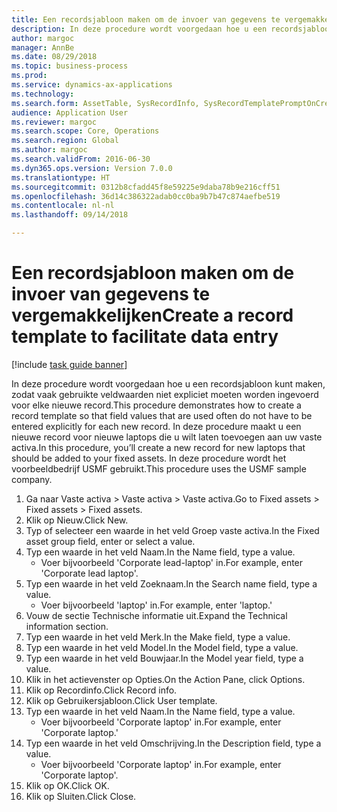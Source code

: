 ```yaml
--- 
title: Een recordsjabloon maken om de invoer van gegevens te vergemakkelijken
description: In deze procedure wordt voorgedaan hoe u een recordsjabloon kunt maken, zodat vaak gebruikte veldwaarden niet expliciet moeten worden ingevoerd voor elke nieuwe record.
author: margoc
manager: AnnBe
ms.date: 08/29/2018
ms.topic: business-process
ms.prod: 
ms.service: dynamics-ax-applications
ms.technology: 
ms.search.form: AssetTable, SysRecordInfo, SysRecordTemplatePromptOnCreate
audience: Application User
ms.reviewer: margoc
ms.search.scope: Core, Operations
ms.search.region: Global
ms.author: margoc
ms.search.validFrom: 2016-06-30
ms.dyn365.ops.version: Version 7.0.0
ms.translationtype: HT
ms.sourcegitcommit: 0312b8cfadd45f8e59225e9daba78b9e216cff51
ms.openlocfilehash: 36d14c386322adab0cc0ba9b7b47c874aefbe519
ms.contentlocale: nl-nl
ms.lasthandoff: 09/14/2018

---
```

# <a name="create-a-record-template-to-facilitate-data-entry"></a><span data-ttu-id="25e23-103">Een recordsjabloon maken om de invoer van gegevens te vergemakkelijken</span><span class="sxs-lookup"><span data-stu-id="25e23-103">Create a record template to facilitate data entry</span></span>

[!include [task guide banner](../../includes/task-guide-banner.md)]

<span data-ttu-id="25e23-104">In deze procedure wordt voorgedaan hoe u een recordsjabloon kunt maken, zodat vaak gebruikte veldwaarden niet expliciet moeten worden ingevoerd voor elke nieuwe record.</span><span class="sxs-lookup"><span data-stu-id="25e23-104">This procedure demonstrates how to create a record template so that field values that are used often do not have to be entered explicitly for each new record.</span></span> <span data-ttu-id="25e23-105">In deze procedure maakt u een nieuwe record voor nieuwe laptops die u wilt laten toevoegen aan uw vaste activa.</span><span class="sxs-lookup"><span data-stu-id="25e23-105">In this procedure, you’ll create a new record for new laptops that should be added to your fixed assets.</span></span> <span data-ttu-id="25e23-106">In deze procedure wordt het voorbeeldbedrijf USMF gebruikt.</span><span class="sxs-lookup"><span data-stu-id="25e23-106">This procedure uses the USMF sample company.</span></span>

1. <span data-ttu-id="25e23-107">Ga naar Vaste activa > Vaste activa > Vaste activa.</span><span class="sxs-lookup"><span data-stu-id="25e23-107">Go to Fixed assets > Fixed assets > Fixed assets.</span></span>
2. <span data-ttu-id="25e23-108">Klik op Nieuw.</span><span class="sxs-lookup"><span data-stu-id="25e23-108">Click New.</span></span>
3. <span data-ttu-id="25e23-109">Typ of selecteer een waarde in het veld Groep vaste activa.</span><span class="sxs-lookup"><span data-stu-id="25e23-109">In the Fixed asset group field, enter or select a value.</span></span>
4. <span data-ttu-id="25e23-110">Typ een waarde in het veld Naam.</span><span class="sxs-lookup"><span data-stu-id="25e23-110">In the Name field, type a value.</span></span>
    * <span data-ttu-id="25e23-111">Voer bijvoorbeeld 'Corporate lead-laptop' in.</span><span class="sxs-lookup"><span data-stu-id="25e23-111">For example, enter 'Corporate lead laptop'.</span></span>  
5. <span data-ttu-id="25e23-112">Typ een waarde in het veld Zoeknaam.</span><span class="sxs-lookup"><span data-stu-id="25e23-112">In the Search name field, type a value.</span></span>
    * <span data-ttu-id="25e23-113">Voer bijvoorbeeld 'laptop' in.</span><span class="sxs-lookup"><span data-stu-id="25e23-113">For example, enter 'laptop.'</span></span>  
6. <span data-ttu-id="25e23-114">Vouw de sectie Technische informatie uit.</span><span class="sxs-lookup"><span data-stu-id="25e23-114">Expand the Technical information section.</span></span>
7. <span data-ttu-id="25e23-115">Typ een waarde in het veld Merk.</span><span class="sxs-lookup"><span data-stu-id="25e23-115">In the Make field, type a value.</span></span>
8. <span data-ttu-id="25e23-116">Typ een waarde in het veld Model.</span><span class="sxs-lookup"><span data-stu-id="25e23-116">In the Model field, type a value.</span></span>
9. <span data-ttu-id="25e23-117">Typ een waarde in het veld Bouwjaar.</span><span class="sxs-lookup"><span data-stu-id="25e23-117">In the Model year field, type a value.</span></span>
10. <span data-ttu-id="25e23-118">Klik in het actievenster op Opties.</span><span class="sxs-lookup"><span data-stu-id="25e23-118">On the Action Pane, click Options.</span></span>
11. <span data-ttu-id="25e23-119">Klik op Recordinfo.</span><span class="sxs-lookup"><span data-stu-id="25e23-119">Click Record info.</span></span>
12. <span data-ttu-id="25e23-120">Klik op Gebruikersjabloon.</span><span class="sxs-lookup"><span data-stu-id="25e23-120">Click User template.</span></span>
13. <span data-ttu-id="25e23-121">Typ een waarde in het veld Naam.</span><span class="sxs-lookup"><span data-stu-id="25e23-121">In the Name field, type a value.</span></span>
    * <span data-ttu-id="25e23-122">Voer bijvoorbeeld 'Corporate laptop' in.</span><span class="sxs-lookup"><span data-stu-id="25e23-122">For example, enter 'Corporate laptop.'</span></span>  
14. <span data-ttu-id="25e23-123">Typ een waarde in het veld Omschrijving.</span><span class="sxs-lookup"><span data-stu-id="25e23-123">In the Description field, type a value.</span></span>
    * <span data-ttu-id="25e23-124">Voer bijvoorbeeld 'Corporate laptop' in.</span><span class="sxs-lookup"><span data-stu-id="25e23-124">For example, enter 'Corporate laptop'.</span></span>  
15. <span data-ttu-id="25e23-125">Klik op OK.</span><span class="sxs-lookup"><span data-stu-id="25e23-125">Click OK.</span></span>
16. <span data-ttu-id="25e23-126">Klik op Sluiten.</span><span class="sxs-lookup"><span data-stu-id="25e23-126">Click Close.</span></span>


